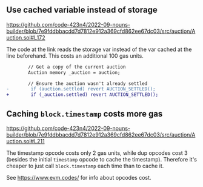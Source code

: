 ## Use cached variable instead of storage
https://github.com/code-423n4/2022-09-nouns-builder/blob/7e9fddbbacdd7d7812e912a369cfd862ee67dc03/src/auction/Auction.sol#L172

The code at the link reads the storage var instead of the var cached at the line beforehand. This costs an additional 100 gas units.

```diff
        // Get a copy of the current auction
        Auction memory _auction = auction;

        // Ensure the auction wasn't already settled
-        if (auction.settled) revert AUCTION_SETTLED();
+        if (_auction.settled) revert AUCTION_SETTLED();
```



## Caching `block.timestamp` costs more gas
https://github.com/code-423n4/2022-09-nouns-builder/blob/7e9fddbbacdd7d7812e912a369cfd862ee67dc03/src/auction/Auction.sol#L211

The timestamp opcode costs only 2 gas units, while dup opcodes cost 3 (besides the initial `timestamp` opcode to cache the timestamp).
Therefore it's cheaper to just call `block.timestamp` each time than to cache it.

See https://www.evm.codes/ for info about opcodes cost.
